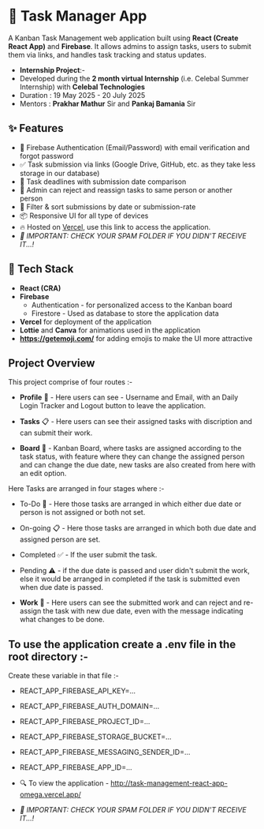 # 🚀 Task Manager App

A Kanban Task Management web application built using **React (Create React App)** and **Firebase**. It allows admins to assign tasks, users to submit them via links, and handles task tracking and status updates.

- **Internship Project**:-
- Developed during the **2 month virtual Internship** (i.e. Celebal Summer Internship) with **Celebal Technologies**
- Duration : 19 May 2025 - 20 July 2025
- Mentors : **Prakhar Mathur** Sir and **Pankaj Bamania** Sir 

## ✨ Features

- 🔐 Firebase Authentication (Email/Password) with email verification and forgot password
- ✅ Task submission via links (Google Drive, GitHub, etc. as they take less storage in our database)
- 📅 Task deadlines with submission date comparison
- 🔁 Admin can reject and reassign tasks to same person or another person
- 🔎 Filter & sort submissions by date or submission-rate
- 📦 Responsive UI for all type of devices
- 🔥 Hosted on [Vercel](http://task-management-react-app-omega.vercel.app/), use this link to access the application.
- *🚨 IMPORTANT: CHECK YOUR SPAM FOLDER IF YOU DIDN'T RECEIVE IT...!*

## 🔧 Tech Stack

- **React (CRA)**
- **Firebase**
  - Authentication - for personalized access to the Kanban board
  - Firestore - Used as database to store the application data
- **Vercel** for deployment of the application
- **Lottie** and **Canva** for animations used in the application
- **https://getemoji.com/** for adding emojis to make the UI more attractive

## Project Overview

This project comprise of four routes :-

- **Profile** 👤 - Here users can see - Username and Email, with an Daily Login Tracker and Logout button to leave the application.

- **Tasks** 📋 - Here users can see their assigned tasks with discription and can submit their work.

- **Board** 🔲 - Kanban Board, where tasks are assigned according to the task status, with feature where they can change the assigned person and can change the due date, new tasks are also created from here with an edit option.

Here Tasks are arranged in four stages where :-

- To-Do 📝 - Here those tasks are arranged in which either due date or person is not assigned or both not set.
- On-going 📋 - Here those tasks are arranged in which both due date and assigned person are set.
- Completed ✅ - If the user submit the task.
- Pending ⚠️ - if the due date is passed and user didn't submit the work, else it would be arranged in completed if the task is submitted even when due date is passed.

- **Work** 📑 - Here users can see the submitted work and can reject and re-assign the task with new due date, even with the message indicating what changes to be done.

## To use the application create a .env file in the root directory :-
 
Create these variable in that file :-

- REACT_APP_FIREBASE_API_KEY=...
- REACT_APP_FIREBASE_AUTH_DOMAIN=...
- REACT_APP_FIREBASE_PROJECT_ID=...
- REACT_APP_FIREBASE_STORAGE_BUCKET=...
- REACT_APP_FIREBASE_MESSAGING_SENDER_ID=...
- REACT_APP_FIREBASE_APP_ID=...

- 🔍 To view the application - http://task-management-react-app-omega.vercel.app/
- *🚨 IMPORTANT: CHECK YOUR SPAM FOLDER IF YOU DIDN'T RECEIVE IT...!*
